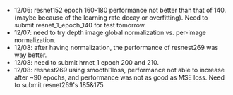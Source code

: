 - 12/06: resnet152 epoch 160-180 performance not better than that of 140. (maybe because of the learning rate decay or overfitting). Need to submit resnet_1_epoch_140 for test tomorrow.
- 12/07: need to try depth image global normalization vs. per-image normalization.
- 12/08: after having normalization, the performance of resnest269 was way better.
- 12/08: need to submit hrnet_1 epoch 200 and 210.
- 12/08: resnest269 using smoothl1loss, performance not able to increase after ~90 epochs, and performance was not as good as MSE loss. Need to submit resnet269's 185&175